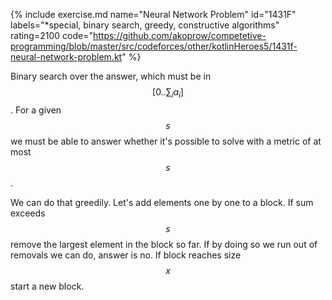 {% include exercise.md name="Neural Network Problem" id="1431F" labels="*special, binary search, greedy, constructive algorithms" rating=2100 code="https://github.com/akoprow/competetive-programming/blob/master/src/codeforces/other/kotlinHeroes5/1431f-neural-network-problem.kt" %}

Binary search over the answer, which must be in $$[0 .. \sum_i a_i]$$. For a given $$s$$ we must be able to answer whether it's possible to solve with a metric of at most $$s$$.

We can do that greedily.  Let's add elements one by one to a block.  If sum exceeds $$s$$ remove the largest element in the block so far.  If by doing so we run out of removals we can do, answer is no.  If block reaches size $$x$$ start a new block.
